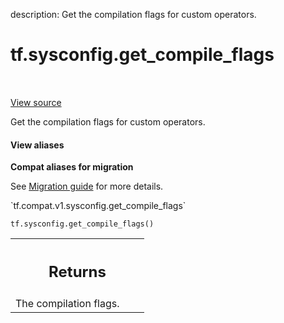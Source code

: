 description: Get the compilation flags for custom operators.

<div itemscope itemtype="http://developers.google.com/ReferenceObject">
<meta itemprop="name" content="tf.sysconfig.get_compile_flags" />
<meta itemprop="path" content="Stable" />
</div>

# tf.sysconfig.get_compile_flags

<!-- Insert buttons and diff -->

<table class="tfo-notebook-buttons tfo-api nocontent" align="left">

</table>

<a target="_blank" href="/code/stable/tensorflow/python/platform/sysconfig.py">View source</a>



Get the compilation flags for custom operators.

<section class="expandable">
  <h4 class="showalways">View aliases</h4>
  <p>
<b>Compat aliases for migration</b>
<p>See
<a href="https://www.tensorflow.org/guide/migrate">Migration guide</a> for
more details.</p>
<p>`tf.compat.v1.sysconfig.get_compile_flags`</p>
</p>
</section>

<pre class="devsite-click-to-copy prettyprint lang-py tfo-signature-link">
<code>tf.sysconfig.get_compile_flags()
</code></pre>



<!-- Placeholder for "Used in" -->


<!-- Tabular view -->
 <table class="responsive fixed orange">
<colgroup><col width="214px"><col></colgroup>
<tr><th colspan="2"><h2 class="add-link">Returns</h2></th></tr>
<tr class="alt">
<td colspan="2">
The compilation flags.
</td>
</tr>

</table>

